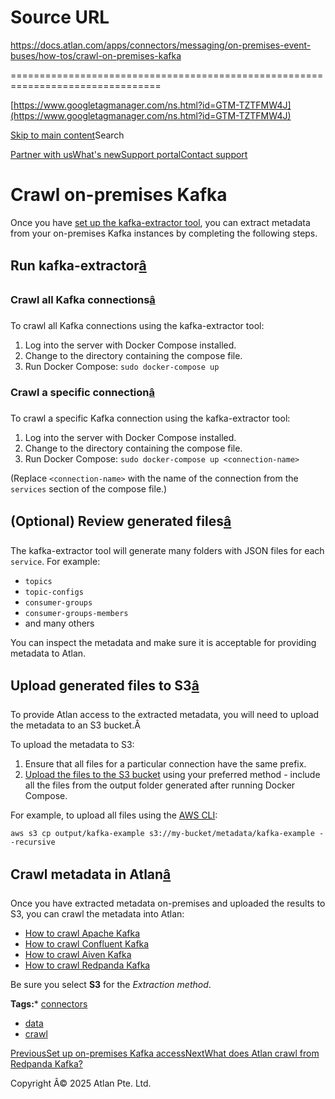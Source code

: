 # Source URL
https://docs.atlan.com/apps/connectors/messaging/on-premises-event-buses/how-tos/crawl-on-premises-kafka

================================================================================

<!--
canonical: https://docs.atlan.com/apps/connectors/messaging/on-premises-event-buses/how-tos/crawl-on-premises-kafka
link-alternate: https://docs.atlan.com/apps/connectors/messaging/on-premises-event-buses/how-tos/crawl-on-premises-kafka
meta-description: Once you have [set up the kafka-extractor tool](/apps/connectors/messaging/on-premises-event-buses/how-tos/set-up-on-premises-kafka-access), you can extract metadata from your on-premises Kafka instances by completing the following steps.
meta-docsearch:docusaurus_tag: docs-default-current
meta-docsearch:language: en
meta-docsearch:version: current
meta-docusaurus_locale: en
meta-docusaurus_tag: docs-default-current
meta-docusaurus_version: current
meta-generator: Docusaurus v3.8.1
meta-og-description: Once you have [set up the kafka-extractor tool](/apps/connectors/messaging/on-premises-event-buses/how-tos/set-up-on-premises-kafka-access), you can extract metadata from your on-premises Kafka instances by completing the following steps.
meta-og-locale: en
meta-og-title: Crawl on-premises Kafka | Atlan Documentation
meta-og-url: https://docs.atlan.com/apps/connectors/messaging/on-premises-event-buses/how-tos/crawl-on-premises-kafka
meta-twitter:card: summary_large_image
meta-viewport: width=device-width,initial-scale=1
title: Crawl on-premises Kafka | Atlan Documentation
-->

[https://www.googletagmanager.com/ns.html?id=GTM-TZTFMW4J](https://www.googletagmanager.com/ns.html?id=GTM-TZTFMW4J)

[Skip to main content](#__docusaurus_skipToContent_fallback)Search

[Partner with us](https://docs.google.com/forms/d/e/1FAIpQLScuAIhCm2GS7YFstrOjawbP8J7PUmOynQo7wI2yGCcCyEcVSw/viewform)[What's new](https://shipped.atlan.com/)[Support portal](https://atlan.zendesk.com/auth/v2/login/signin?return_to=https%3A%2F%2Fatlan.zendesk.com%2Fhc%2Fen-us&theme=hc&locale=en-us&brand_id=1900000425113&auth_origin=1900000425113%2Cfalse%2Ctrue)[Contact support](/support/submit-request)

Crawl on\-premises Kafka
========================

Once you have [set up the kafka\-extractor tool](/apps/connectors/messaging/on-premises-event-buses/how-tos/set-up-on-premises-kafka-access), you can extract metadata from your on\-premises Kafka instances by completing the following steps.

Run kafka\-extractor[â](#run-kafka-extractor "Direct link to Run kafka-extractor")
------------------------------------------------------------------------------------

### Crawl all Kafka connections[â](#crawl-all-kafka-connections "Direct link to Crawl all Kafka connections")

To crawl all Kafka connections using the kafka\-extractor tool:

1. Log into the server with Docker Compose installed.
2. Change to the directory containing the compose file.
3. Run Docker Compose: `sudo docker-compose up`

### Crawl a specific connection[â](#crawl-a-specific-connection "Direct link to Crawl a specific connection")

To crawl a specific Kafka connection using the kafka\-extractor tool:

1. Log into the server with Docker Compose installed.
2. Change to the directory containing the compose file.
3. Run Docker Compose: `sudo docker-compose up <connection-name>`

(Replace `<connection-name>` with the name of the connection from the `services` section of the compose file.)

(Optional) Review generated files[â](#optional-review-generated-files "Direct link to (Optional) Review generated files")
---------------------------------------------------------------------------------------------------------------------------

The kafka\-extractor tool will generate many folders with JSON files for each `service`. For example:

* `topics`
* `topic-configs`
* `consumer-groups`
* `consumer-groups-members`
* and many others

You can inspect the metadata and make sure it is acceptable for providing metadata to Atlan.

Upload generated files to S3[â](#upload-generated-files-to-s3 "Direct link to Upload generated files to S3")
--------------------------------------------------------------------------------------------------------------

To provide Atlan access to the extracted metadata, you will need to upload the metadata to an S3 bucket.Â

To upload the metadata to S3:

1. Ensure that all files for a particular connection have the same prefix.
2. [Upload the files to the S3 bucket](https://docs.aws.amazon.com/AmazonS3/latest/userguide/upload-objects.html) using your preferred method \- include all the files from the output folder generated after running Docker Compose.

For example, to upload all files using the [AWS CLI](https://docs.aws.amazon.com/cli/latest/userguide/getting-started-install.html):

```
aws s3 cp output/kafka-example s3://my-bucket/metadata/kafka-example --recursive  

```

Crawl metadata in Atlan[â](#crawl-metadata-in-atlan "Direct link to Crawl metadata in Atlan")
-----------------------------------------------------------------------------------------------

Once you have extracted metadata on\-premises and uploaded the results to S3, you can crawl the metadata into Atlan:

* [How to crawl Apache Kafka](/apps/connectors/messaging/apache-kafka/how-tos/crawl-apache-kafka)
* [How to crawl Confluent Kafka](/apps/connectors/messaging/confluent-kafka/how-tos/crawl-confluent-kafka)
* [How to crawl Aiven Kafka](/apps/connectors/messaging/aiven-kafka/how-tos/crawl-aiven-kafka)
* [How to crawl Redpanda Kafka](/apps/connectors/messaging/redpanda-kafka/how-tos/crawl-redpanda-kafka)

Be sure you select **S3** for the *Extraction method*.

**Tags:*** [connectors](/tags/connectors)
* [data](/tags/data)
* [crawl](/tags/crawl)

[PreviousSet up on\-premises Kafka access](/apps/connectors/messaging/on-premises-event-buses/how-tos/set-up-on-premises-kafka-access)[NextWhat does Atlan crawl from Redpanda Kafka?](/apps/connectors/messaging/redpanda-kafka/references/what-does-atlan-crawl-from-redpanda-kafka)

Copyright Â© 2025 Atlan Pte. Ltd.

